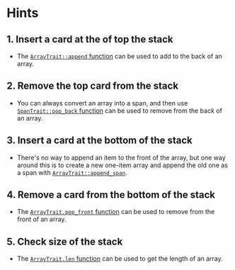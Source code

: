 # Hints

## 1. Insert a card at the of top the stack

- The [`ArrayTrait::append` function][append] can be used to add to the back of an array.

## 2. Remove the top card from the stack

- You can always convert an array into a span, and then use [`SpanTrait::pop_back` function][pop-back] can be used to remove from the back of an array.

## 3. Insert a card at the bottom of the stack

- There's no way to append an item to the front of the array, but one way around this is to create a new one-item array and append the old one as a span with [`ArrayTrait::append_span`][append-span].

## 4. Remove a card from the bottom of the stack

- The [`ArrayTrait.pop_front` function][pop-front] can be used to remove from the front of an array.

## 5. Check size of the stack

- The [`ArrayTrait.len` function][len] can be used to get the length of an array.

[append]: https://docs.swmansion.com/scarb/corelib/core-array-ArrayTrait.html#append
[pop-back]: https://docs.swmansion.com/scarb/corelib/core-array-SpanTrait.html#pop_back
[append-span]: https://docs.swmansion.com/scarb/corelib/core-array-ArrayTrait.html#append_span
[pop-front]: https://docs.swmansion.com/scarb/corelib/core-array-ArrayTrait.html#pop_front
[len]: https://docs.swmansion.com/scarb/corelib/core-array-ArrayTrait.html#len
